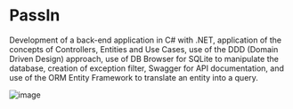 # PassIn

Development of a back-end application in C# with .NET, application of the concepts of Controllers, Entities and Use Cases, use of the DDD (Domain Driven Design) approach, use of DB Browser for SQLite to manipulate the database, creation of exception filter, Swagger for API documentation, and use of the ORM Entity Framework to translate an entity into a query.

![image](https://github.com/vitoUwu/PassIn/assets/32278696/91087a5c-8ed9-49ae-b2fa-d50297776a40)
